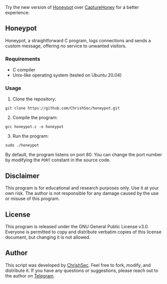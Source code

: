 Try the new version of [Honeypot](https://github.com/ChrishSec/Honeypot) over [CaptureHoney](https://github.com/ChrishSec/CaptureHoney) for a better experience.

## Honeypot

Honeypot, a straightforward C program, logs connections and sends a custom message, offering no service to unwanted visitors.

### Requirements

- C compiler
- Unix-like operating system (tested on Ubuntu 20.04)

### Usage

1. Clone the repository:

```git clone https://github.com/ChrishSec/honeypot.git```

2. Compile the program:

```gcc honeypot.c -o honeypot```

3. Run the program:

```sudo ./honeypot```

By default, the program listens on port 80. You can change the port number by modifying the `PORT` constant in the source code.

## Disclaimer

This program is for educational and research purposes only. Use it at your own risk. The author is not responsible for any damage caused by the use or misuse of this program.

## License

This program is released under the GNU General Public License v3.0. Everyone is permitted to copy and distribute verbatim copies of this license document, but changing it is not allowed.

## Author

This script was developed by [ChrishSec](https://github.com/ChrishSec). Feel free to fork, modify, and distribute it. If you have any questions or suggestions, please reach out to the author on [Telegram](https://t.me/ChrishSec).
